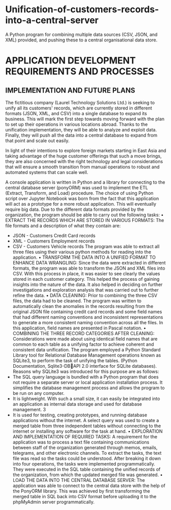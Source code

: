 # Unification-of-customers-records-into-a-central-server
A Python program for combining multiple data sources (CSV, JSON, and XML) provided, and pushing these to a central organisational data store.
# APPLICATION DEVELOPMENT REQUIREMENTS AND PROCESSES
## IMPLEMENTATION AND FUTURE PLANS
The fictitious company (Laurel Technology Solutions Ltd.) is seeking to unify all its customers' records, which are currently stored in 
different formats (JSON, XML, and CSV) into a single database to expand its business. This will 
mark the first step towards moving forward with the plan to set up their operations in various
locations abroad. Thanks to the unification implementation, they will be able to analyze and exploit data. 
Finally, they will push all the data into a central database to 
expand from that point and scale out easily.

In light of their intentions to explore foreign markets starting in East Asia and taking advantage 
of the huge customer offerings that such a move brings, they are also concerned with the right 
technology and legal considerations that will ensure a smooth transition from manual 
operations to robust and automated systems that can scale well.

A console application is written in Python and a library for connecting to the central database 
server (ponyORM) was used to implement the ETL (Extract, Transform, and Load) procedure. 
The choice of using Python script over Jupyter Notebook was born from the fact that this 
application will act as a prototype for a more robust application. This will eventually require big data.
Due to the different data formats provided by the organization, the program should be 
able to carry out the following tasks:
• EXTRACT THE RECORDS WHICH ARE STORED IN VARIOUS FORMATS: The file formats 
and a description of what they contain are:
- JSON - Customers Credit Card records
- XML - Customers Employment records
- CSV - Customers Vehicle records
The program was able to extract all three files using their various python methods for 
reading into the application.
• TRANSFORM THE DATA INTO A UNIFIED FORMAT TO ENHANCE DATA WRANGLING: 
Since the data were extracted in different formats, the program was able to transform 
the JSON and XML files into CSV. With this process in place, it was easier to see clearly 
the values stored in each customer category. This helped the process of gaining insights 
into the nature of the data. It also helped in deciding on further investigations and 
exploration analysis that was carried out to further refine the data.
• DATA CLEANING: Prior to combining the three CSV files, the data had to be cleaned. The
program was written to automatically clean the anomalies in the records resulting from 
the original JSON file containing credit card records and some field names that had 
different naming conventions and inconsistent representations to generate a more 
consistent naming convention across all the files. In this application, field names are 
presented in Pascal notation.
• COMBINING THE THREE RECORD CATEGORIES AFTER CLEANING: Considerations were 
made about using identical field names that are common to each table as a unifying
factor to achieve coherent and consistent data unification. The program employed a 
Python Standard Library tool for Relational Database Management operations known as 
SQLite3, to perform the task of unifying the tables. (Python Documentation, Sqlite3-DBAPI 2.0 interface for SQLite databases). 
Reasons why SQLite3 was introduced for this purpose are as follows:
- The SQL query language is bundled with a Python program that does not require a 
separate server or local application installation process. It simplifies the database 
management process and allows the program to be run on any computer.
- It is lightweight. With such a small size, it can easily be integrated into an application 
as internal data storage and used for database management.
3
- It is used for testing, creating prototypes, and running database applications without 
the internet. A select query was used to create a merged table from three 
independent tables without connecting to the internet or installing any software for 
the task at hand.
• EXPLORATION AND IMPLEMENTATION OF REQUIRED TASKS: A requirement for the 
application was to process a text file containing communications between staff of the 
organization generated through memos, emails, telegrams, and other electronic 
channels. To extract the tasks, the text file was read so the tasks could be understood. 
After breaking it down into four operations, the tasks were implemented 
programmatically. They were executed in the SQL table containing the unified records of 
the organization, from which the updated merged file was generated.
• LOAD THE DATA INTO THE CENTRAL DATABASE SERVER: The application was able to 
connect to the central data store with the help of the PonyORM library. This was 
achieved by first transforming the merged table in SQL back into CSV format before 
uploading it to the phpMyAdmin server programmatically.
